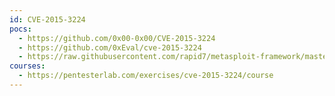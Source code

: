 ```yaml
---
id: CVE-2015-3224
pocs:
  - https://github.com/0x00-0x00/CVE-2015-3224
  - https://github.com/0xEval/cve-2015-3224
  - https://raw.githubusercontent.com/rapid7/metasploit-framework/master/modules/exploits/multi/http/rails_web_console_v2_code_exec.rb
courses:
  - https://pentesterlab.com/exercises/cve-2015-3224/course
---
```

